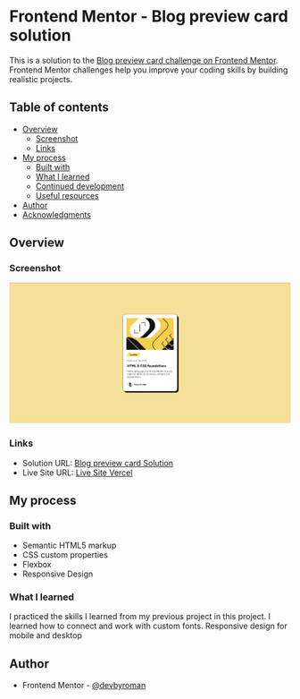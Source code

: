 # Frontend Mentor - Blog preview card solution

This is a solution to the [Blog preview card challenge on Frontend Mentor](https://www.frontendmentor.io/challenges/blog-preview-card-ckPaj01IcS). Frontend Mentor challenges help you improve your coding skills by building realistic projects. 

## Table of contents

- [Overview](#overview)
  - [Screenshot](#screenshot)
  - [Links](#links)
- [My process](#my-process)
  - [Built with](#built-with)
  - [What I learned](#what-i-learned)
  - [Continued development](#continued-development)
  - [Useful resources](#useful-resources)
- [Author](#author)
- [Acknowledgments](#acknowledgments)

## Overview

### Screenshot

![](./screenshot.jpg)


### Links

- Solution URL: [Blog preview card Solution](https://www.frontendmentor.io/solutions/blog-preview-card-eJvZzk8Pho)
- Live Site URL: [Live Site Vercel](https://blog-preview-card-five-steel.vercel.app/)

## My process

### Built with

- Semantic HTML5 markup
- CSS custom properties
- Flexbox
- Responsive Design


### What I learned

I practiced the skills I learned from my previous project in this project. I learned how to connect and work with custom fonts. Responsive design for mobile and desktop


## Author

- Frontend Mentor - [@devbyroman](https://www.frontendmentor.io/profile/devbyroman)
